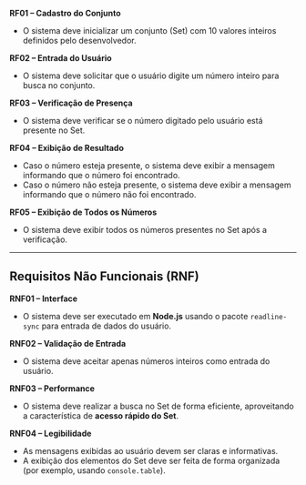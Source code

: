 **RF01 – Cadastro do Conjunto**  
- O sistema deve inicializar um conjunto (Set) com 10 valores inteiros definidos pelo desenvolvedor.  

**RF02 – Entrada do Usuário**  
- O sistema deve solicitar que o usuário digite um número inteiro para busca no conjunto.  

**RF03 – Verificação de Presença**  
- O sistema deve verificar se o número digitado pelo usuário está presente no Set.  

**RF04 – Exibição de Resultado**  
- Caso o número esteja presente, o sistema deve exibir a mensagem informando que o número foi encontrado.  
- Caso o número não esteja presente, o sistema deve exibir a mensagem informando que o número não foi encontrado.  

**RF05 – Exibição de Todos os Números**  
- O sistema deve exibir todos os números presentes no Set após a verificação.  

---

## Requisitos Não Funcionais (RNF)

**RNF01 – Interface**  
- O sistema deve ser executado em **Node.js** usando o pacote `readline-sync` para entrada de dados do usuário.  

**RNF02 – Validação de Entrada**  
- O sistema deve aceitar apenas números inteiros como entrada do usuário.  

**RNF03 – Performance**  
- O sistema deve realizar a busca no Set de forma eficiente, aproveitando a característica de **acesso rápido do Set**.  

**RNF04 – Legibilidade**  
- As mensagens exibidas ao usuário devem ser claras e informativas.  
- A exibição dos elementos do Set deve ser feita de forma organizada (por exemplo, usando `console.table`).  
